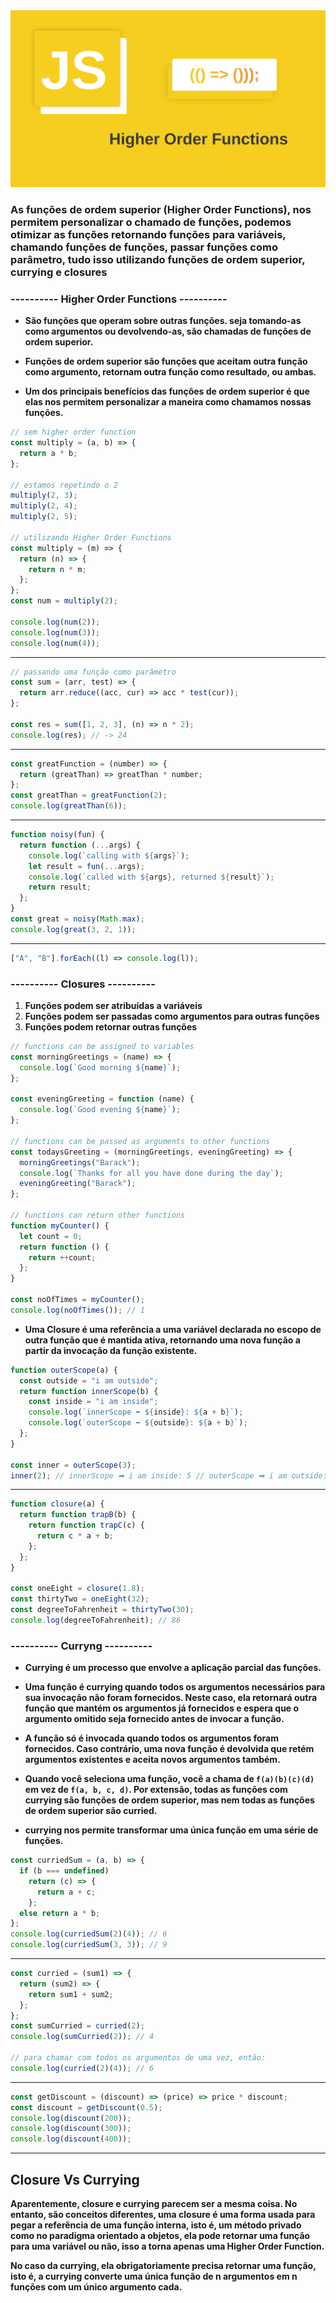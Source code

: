 <img src="./assets/hof.svg" />

### As funções de ordem superior (Higher Order Functions), nos permitem personalizar o chamado de funções, podemos otimizar as funções retornando funções para variáveis, chamando funções de funções, passar funções como parâmetro, tudo isso utilizando funções de ordem superior, currying e closures

### ---------- Higher Order Functions ----------

- **São funções que operam sobre outras funções. seja tomando-as como argumentos ou devolvendo-as, são chamadas de funções de ordem superior.**

- **Funções de ordem superior são funções que aceitam outra função como argumento, retornam outra função como resultado, ou ambas.**

- **Um dos principais benefícios das funções de ordem superior é que elas nos permitem personalizar a maneira como chamamos nossas funções.**

```javascript
// sem higher order function
const multiply = (a, b) => {
  return a * b;
};

// estamos repetindo o 2
multiply(2, 3);
multiply(2, 4);
multiply(2, 5);

// utilizando Higher Order Functions
const multiply = (m) => {
  return (n) => {
    return n * m;
  };
};
const num = multiply(2);

console.log(num(2));
console.log(num(3));
console.log(num(4));
```

---

```javascript
// passando uma função como parâmetro
const sum = (arr, test) => {
  return arr.reduce((acc, cur) => acc * test(cur));
};

const res = sum([1, 2, 3], (n) => n * 2);
console.log(res); // -> 24
```

---

```javascript
const greatFunction = (number) => {
  return (greatThan) => greatThan * number;
};
const greatThan = greatFunction(2);
console.log(greatThan(6));
```

---

```js
function noisy(fun) {
  return function (...args) {
    console.log(`calling with ${args}`);
    let result = fun(...args);
    console.log(`called with ${args}, returned ${result}`);
    return result;
  };
}
const great = noisy(Math.max);
console.log(great(3, 2, 1));
```

---

```js
["A", "B"].forEach((l) => console.log(l));
```

### ---------- Closures ----------

1. **Funções podem ser atribuídas a variáveis**
2. **Funções podem ser passadas como argumentos para outras funções**
3. **Funções podem retornar outras funções**

```javascript
// functions can be assigned to variables
const morningGreetings = (name) => {
  console.log(`Good morning ${name}`);
};

const eveningGreeting = function (name) {
  console.log(`Good evening ${name}`);
};

// functions can be passed as arguments to other functions
const todaysGreeting = (morningGreetings, eveningGreeting) => {
  morningGreetings("Barack");
  console.log(`Thanks for all you have done during the day`);
  eveningGreeting("Barack");
};

// functions can return other functions
function myCounter() {
  let count = 0;
  return function () {
    return ++count;
  };
}

const noOfTimes = myCounter();
console.log(noOfTimes()); // 1
```

- **Uma Closure é uma referência a uma variável declarada no escopo de outra função que é mantida ativa, retornando uma nova função a partir da invocação da função existente.**

```javascript
function outerScope(a) {
  const outside = "i am outside";
  return function innerScope(b) {
    const inside = "i am inside";
    console.log(`innerScope ➡ ${inside}: ${a + b}`);
    console.log(`outerScope ➡ ${outside}: ${a + b}`);
  };
}

const inner = outerScope(3);
inner(2); // innerScope ➡ i am inside: 5 // outerScope ➡ i am outside: 5
```

---

```javascript
function closure(a) {
  return function trapB(b) {
    return function trapC(c) {
      return c * a + b;
    };
  };
}

const oneEight = closure(1.8);
const thirtyTwo = oneEight(32);
const degreeToFahrenheit = thirtyTwo(30);
console.log(degreeToFahrenheit); // 86
```

### ---------- Curryng ----------

- **Currying é um processo que envolve a aplicação parcial das funções.**

- **Uma função é currying quando todos os argumentos necessários para sua invocação não foram fornecidos. Neste caso, ela retornará outra função que mantém os argumentos já fornecidos e espera que o argumento omitido seja fornecido antes de invocar a função.**

- **A função só é invocada quando todos os argumentos foram fornecidos. Caso contrário, uma nova função é devolvida que retém argumentos existentes e aceita novos argumentos também.**

- **Quando você seleciona uma função, você a chama de `f(a)(b)(c)(d)` em vez de `f(a, b, c, d)`. Por extensão, todas as funções com currying são funções de ordem superior, mas nem todas as funções de ordem superior são curried.**

- **currying nos permite transformar uma única função em uma série de funções.**

```javascript
const curriedSum = (a, b) => {
  if (b === undefined)
    return (c) => {
      return a + c;
    };
  else return a * b;
};
console.log(curriedSum(2)(4)); // 6
console.log(curriedSum(3, 3)); // 9
```

---

```javascript
const curried = (sum1) => {
  return (sum2) => {
    return sum1 + sum2;
  };
};
const sumCurried = curried(2);
console.log(sumCurried(2)); // 4

// para chamar com todos os argumentos de uma vez, então:
console.log(curried(2)(4)); // 6
```

---

```javascript
const getDiscount = (discount) => (price) => price * discount;
const discount = getDiscount(0.5);
console.log(discount(200));
console.log(discount(300));
console.log(discount(400));
```

---

## Closure Vs Currying

**Aparentemente, closure e currying parecem ser a mesma coisa. No entanto, são conceitos diferentes, uma closure é uma forma usada para pegar a referência de uma função interna, isto é, um método privado como no paradigma orientado a objetos, ela pode retornar uma função para uma variável ou não, isso a torna apenas uma Higher Order Function.**

**No caso da currying, ela obrigatoriamente precisa retornar uma função, isto é, a currying converte uma única função de n argumentos em n funções com um único argumento cada.**
